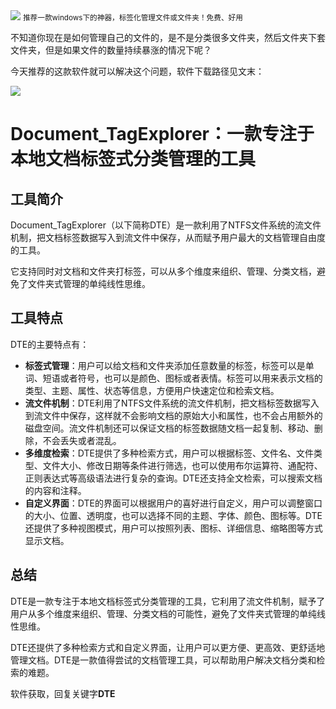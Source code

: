 <img src="/assets/image/240114-文件夹管理器-1.png" style="max-width: 70%; height: auto;">
<small>推荐一款windows下的神器，标签化管理文件或文件夹！免费、好用</small>


不知道你现在是如何管理自己的文件的，是不是分类很多文件夹，然后文件夹下套文件夹，但是如果文件的数量持续暴涨的情况下呢？

今天推荐的这款软件就可以解决这个问题，软件下载路径见文末：


![](/assets/image/240114-文件夹管理器-1.png)


# Document_TagExplorer：一款专注于本地文档标签式分类管理的工具

## 工具简介

Document_TagExplorer（以下简称DTE）是一款利用了NTFS文件系统的流文件机制，把文档标签数据写入到流文件中保存，从而赋予用户最大的文档管理自由度的工具。

它支持同时对文档和文件夹打标签，可以从多个维度来组织、管理、分类文档，避免了文件夹式管理的单纯线性思维。


## 工具特点

DTE的主要特点有：

- **标签式管理**：用户可以给文档和文件夹添加任意数量的标签，标签可以是单词、短语或者符号，也可以是颜色、图标或者表情。标签可以用来表示文档的类型、主题、属性、状态等信息，方便用户快速定位和检索文档。
- **流文件机制**：DTE利用了NTFS文件系统的流文件机制，把文档标签数据写入到流文件中保存，这样就不会影响文档的原始大小和属性，也不会占用额外的磁盘空间。流文件机制还可以保证文档的标签数据随文档一起复制、移动、删除，不会丢失或者混乱。
- **多维度检索**：DTE提供了多种检索方式，用户可以根据标签、文件名、文件类型、文件大小、修改日期等条件进行筛选，也可以使用布尔运算符、通配符、正则表达式等高级语法进行复杂的查询。DTE还支持全文检索，可以搜索文档的内容和注释。
- **自定义界面**：DTE的界面可以根据用户的喜好进行自定义，用户可以调整窗口的大小、位置、透明度，也可以选择不同的主题、字体、颜色、图标等。DTE还提供了多种视图模式，用户可以按照列表、图标、详细信息、缩略图等方式显示文档。

## 总结

DTE是一款专注于本地文档标签式分类管理的工具，它利用了流文件机制，赋予了用户从多个维度来组织、管理、分类文档的可能性，避免了文件夹式管理的单纯线性思维。

DTE还提供了多种检索方式和自定义界面，让用户可以更方便、更高效、更舒适地管理文档。DTE是一款值得尝试的文档管理工具，可以帮助用户解决文档分类和检索的难题。

软件获取，回复关键字**DTE**